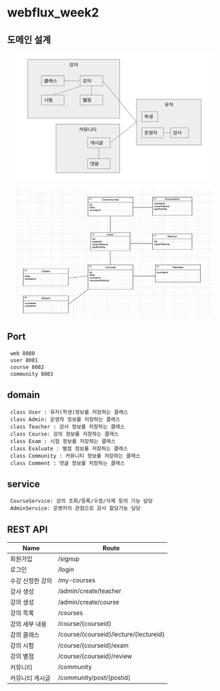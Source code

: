 # webflux_week2


## 도메인 설계

<p align="center">
  <img width="460" height="300" src="./ddd1.png">
</p>
<p align="center">
  <img width="460" height="300" src="./ddd2.png">
</p>


## Port
~~~
 web 8080
 user 8081
 course 8082
 community 8083
~~~

## domain
~~~
 class User : 유저(학생)정보를 저장하는 클래스
 class Admin: 운영자 정보를 저장하는 클래스
 class Teacher : 강사 정보를 저장하는 클래스
 class Course: 강의 정보를 저장하는 클래스
 class Exam : 시험 정보를 저장하는 클래스
 class Evaluate : 별점 정보를 저장하는 클래스
 class Community : 커뮤니티 정보를 저장하는 클래스
 class Comment : 댓글 정보를 저장하는 클래스
~~~

## service 
~~~
 CourseService: 강의 조회/등록/수정/삭제 등의 기능 담당
 AdminService: 운영자의 관점으로 강사 할당기능 담당
~~~


## REST API
| Name | Route |
| ------ | ------ |
|회원가입 | /signup|
|로그인 |/login|
|수강 신청한 강의 |/my-courses |
|강사 생성 |/admin/create/teacher |
|강의 생성 |/admin/create/course |
|강의 목록 |/courses |
|강의 세부 내용 | /course/{courseid} |
|강의 클래스 | /course/{courseid}/lecture/{lectureid} |
|강의 시험 |/course/{courseid}/exam |
|강의 별점 | /course/{courseid}/review |
|커뮤니티  | /community|
| 커뮤니티 게시글 | /community/post/(postid) |
